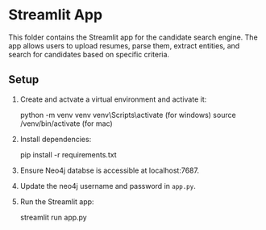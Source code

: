 # Streamlit App

This folder contains the Streamlit app for the candidate search engine. The app allows users to upload resumes, parse them, extract entities, and search for candidates based on specific criteria.

## Setup

1. Create and actvate a virtual environment and activate it:

    python -m venv venv
    venv\Scripts\activate (for windows)
    source /venv/bin/activate (for mac)


2. Install dependencies:

    pip install -r requirements.txt


3. Ensure Neo4j databse is accessible at localhost:7687.

4. Update the neo4j username and password in `app.py`.

5. Run the Streamlit app:

    streamlit run app.py 
